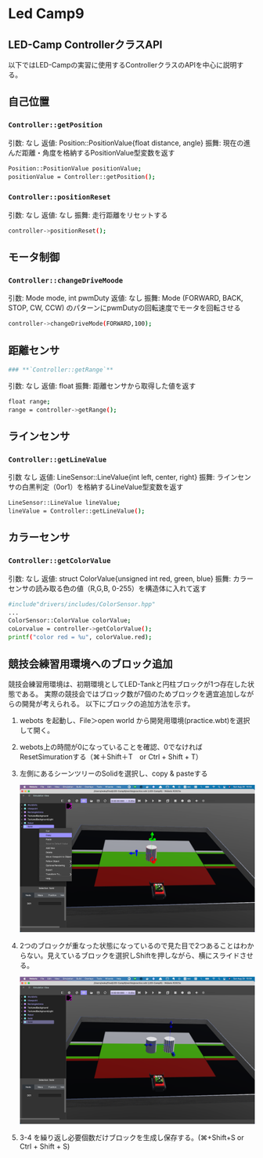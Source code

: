# Led Camp9

## LED-Camp ControllerクラスAPI

以下ではLED-Campの実習に使用するControllerクラスのAPIを中心に説明する。


## 自己位置

### **`Controller::getPosition`**

引数: なし
返値: Position::PositionValue{float distance, angle}
振舞: 現在の進んだ距離・角度を格納するPositionValue型変数を返す

```sh
Position::PositionValue positionValue;
positionValue = Controller::getPosition();
```

### **`Controller::positionReset`**

引数: なし
返値: なし
振舞: 走行距離をリセットする

```sh
controller->positionReset();
```


## モータ制御

### **`Controller::changeDriveMoode`**


引数: Mode mode, int pwmDuty
返値: なし
振舞: Mode (FORWARD, BACK, STOP, CW, CCW) のパターンにpwmDutyの回転速度でモータを回転させる

```sh
controller->changeDriveMode(FORWARD,100);
```

## 距離センサ

```sh
### **`Controller::getRange`**
```
引数: なし
返値: float
振舞: 距離センサから取得した値を返す

```sh
float range;
range = controller->getRange();
```

## ラインセンサ

### **`Controller::getLineValue`**


引数 なし
返値: LineSensor::LineValue{int left, center, right}
振舞: ラインセンサの白黒判定（0or1）を格納するLineValue型変数を返す

```sh
LineSensor::LineValue lineValue;
lineValue = Controller::getLineValue();
```


## カラーセンサ

### **`Controller::getColorValue`**

引数: なし
返値: struct ColorValue{unsigned int red, green, blue}
振舞: カラーセンサの読み取る色の値（R,G,B, 0-255）を構造体に入れて返す

```sh
#include"drivers/includes/ColorSensor.hpp"
...
ColorSensor::ColorValue colorValue;
coLorvalue = controller->getColorValue();
printf("color red = %u", colorValue.red);
```

## 競技会練習用環境へのブロック追加

競技会練習用環境は、初期環境としてLED-Tankと円柱ブロックが1つ存在した状態である。
実際の競技会ではブロック数が7個のためブロックを適宜追加しながらの開発が考えられる。
以下にブロックの追加方法を示す。

1. webots を起動し、File＞open world から開発用環境(practice.wbt)を選択して開く。

2. webots上の時間が0になっていることを確認、0でなければResetSimurationする（⌘＋Shift＋T　or Ctrl + Shift + T）

3. 左側にあるシーンツリーのSolidを選択し、copy & pasteする
    <p><img src="./doc_imgs/copy_solid.png"/></p>

4. 2つのブロックが重なった状態になっているので見た目で2つあることはわからない。見えているブロックを選択しShiftを押しながら、横にスライドさせる。
    <p><img src="./doc_imgs/solid_slide.png"/></p>

5. 3-4 を繰り返し必要個数だけブロックを生成し保存する。(⌘+Shift+S or Ctrl + Shift + S)
